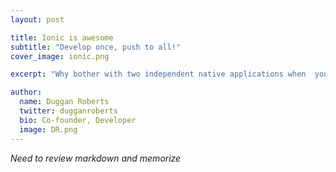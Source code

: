 ```yaml
---
layout: post

title: Ionic is awesome
subtitle: "Develop once, push to all!"
cover_image: ionic.png

excerpt: "Why bother with two independent native applications when  you can only have one? "

author:
  name: Duggan Roberts
  twitter: dugganroberts
  bio: Co-founder, Developer
  image: DR.png
---
```


*Need to review markdown and memorize*
